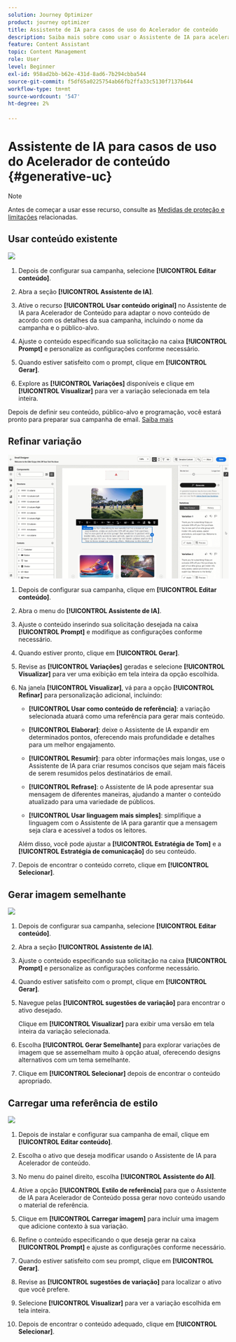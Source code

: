 ```yaml
---
solution: Journey Optimizer
product: journey optimizer
title: Assistente de IA para casos de uso do Acelerador de conteúdo
description: Saiba mais sobre como usar o Assistente de IA para acelerador de conteúdo por meio de casos de uso
feature: Content Assistant
topic: Content Management
role: User
level: Beginner
exl-id: 958ad2bb-b62e-431d-8ad6-7b294cbba544
source-git-commit: f5df65a0225754ab66fb2ffa33c5130f7137b644
workflow-type: tm+mt
source-wordcount: '547'
ht-degree: 2%

---
```


# Assistente de IA para casos de uso do Acelerador de conteúdo {#generative-uc}

>[!NOTE]
>
>Antes de começar a usar esse recurso, consulte as [Medidas de proteção e limitações](gs-generative.md#generative-guardrails) relacionadas.

## Usar conteúdo existente

![](assets/do-not-localize/gen-ai-reuse-text.gif)

1. Depois de configurar sua campanha, selecione **[!UICONTROL Editar conteúdo]**.

1. Abra a seção **[!UICONTROL Assistente de IA]**.

1. Ative o recurso **[!UICONTROL Usar conteúdo original]** no Assistente de IA para Acelerador de Conteúdo para adaptar o novo conteúdo de acordo com os detalhes da sua campanha, incluindo o nome da campanha e o público-alvo.

1. Ajuste o conteúdo especificando sua solicitação na caixa **[!UICONTROL Prompt]** e personalize as configurações conforme necessário.

1. Quando estiver satisfeito com o prompt, clique em **[!UICONTROL Gerar]**.

1. Explore as **[!UICONTROL Variações]** disponíveis e clique em **[!UICONTROL Visualizar]** para ver a variação selecionada em tela inteira.

Depois de definir seu conteúdo, público-alvo e programação, você estará pronto para preparar sua campanha de email. [Saiba mais](../campaigns/review-activate-campaign.md)

## Refinar variação

![](assets/do-not-localize/gen-ai-variation.gif)

1. Depois de configurar sua campanha, clique em **[!UICONTROL Editar conteúdo]**.

1. Abra o menu do **[!UICONTROL Assistente de IA]**.

1. Ajuste o conteúdo inserindo sua solicitação desejada na caixa **[!UICONTROL Prompt]** e modifique as configurações conforme necessário.

1. Quando estiver pronto, clique em **[!UICONTROL Gerar]**.

1. Revise as **[!UICONTROL Variações]** geradas e selecione **[!UICONTROL Visualizar]** para ver uma exibição em tela inteira da opção escolhida.

1. Na janela **[!UICONTROL Visualizar]**, vá para a opção **[!UICONTROL Refinar]** para personalização adicional, incluindo:

   * **[!UICONTROL Usar como conteúdo de referência]**: a variação selecionada atuará como uma referência para gerar mais conteúdo.

   * **[!UICONTROL Elaborar]**: deixe o Assistente de IA expandir em determinados pontos, oferecendo mais profundidade e detalhes para um melhor engajamento.

   * **[!UICONTROL Resumir]**: para obter informações mais longas, use o Assistente de IA para criar resumos concisos que sejam mais fáceis de serem resumidos pelos destinatários de email.

   * **[!UICONTROL Refrase]**: o Assistente de IA pode apresentar sua mensagem de diferentes maneiras, ajudando a manter o conteúdo atualizado para uma variedade de públicos.

   * **[!UICONTROL Usar linguagem mais simples]**: simplifique a linguagem com o Assistente de IA para garantir que a mensagem seja clara e acessível a todos os leitores.

   Além disso, você pode ajustar a **[!UICONTROL Estratégia de Tom]** e a **[!UICONTROL Estratégia de comunicação]** do seu conteúdo.

1. Depois de encontrar o conteúdo correto, clique em **[!UICONTROL Selecionar]**.

## Gerar imagem semelhante

![](assets/do-not-localize/uc-image-similar.gif)

1. Depois de configurar sua campanha, selecione **[!UICONTROL Editar conteúdo]**.

1. Abra a seção **[!UICONTROL Assistente de IA]**.

1. Ajuste o conteúdo especificando sua solicitação na caixa **[!UICONTROL Prompt]** e personalize as configurações conforme necessário.

1. Quando estiver satisfeito com o prompt, clique em **[!UICONTROL Gerar]**.

1. Navegue pelas **[!UICONTROL sugestões de variação]** para encontrar o ativo desejado.

   Clique em **[!UICONTROL Visualizar]** para exibir uma versão em tela inteira da variação selecionada.

1. Escolha **[!UICONTROL Gerar Semelhante]** para explorar variações de imagem que se assemelham muito à opção atual, oferecendo designs alternativos com um tema semelhante.

1. Clique em **[!UICONTROL Selecionar]** depois de encontrar o conteúdo apropriado.

## Carregar uma referência de estilo

![](assets/do-not-localize/uc-image-reference.gif)

1. Depois de instalar e configurar sua campanha de email, clique em **[!UICONTROL Editar conteúdo]**.

1. Escolha o ativo que deseja modificar usando o Assistente de IA para Acelerador de conteúdo.

1. No menu do painel direito, escolha **[!UICONTROL Assistente do AI]**.

1. Ative a opção **[!UICONTROL Estilo de referência]** para que o Assistente de IA para Acelerador de Conteúdo possa gerar novo conteúdo usando o material de referência.

1. Clique em **[!UICONTROL Carregar imagem]** para incluir uma imagem que adicione contexto à sua variação.

1. Refine o conteúdo especificando o que deseja gerar na caixa **[!UICONTROL Prompt]** e ajuste as configurações conforme necessário.

1. Quando estiver satisfeito com seu prompt, clique em **[!UICONTROL Gerar]**.

1. Revise as **[!UICONTROL sugestões de variação]** para localizar o ativo que você prefere.

1. Selecione **[!UICONTROL Visualizar]** para ver a variação escolhida em tela inteira.

1. Depois de encontrar o conteúdo adequado, clique em **[!UICONTROL Selecionar]**.
